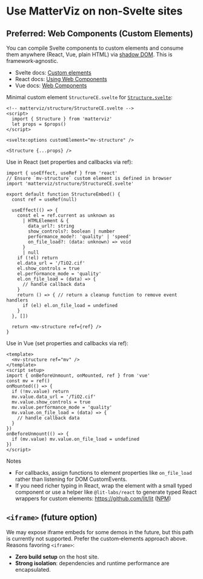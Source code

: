 # Use MatterViz on non‑Svelte sites

## Preferred: Web Components (Custom Elements)

You can compile Svelte components to custom elements and consume them anywhere (React, Vue, plain HTML) via [shadow DOM](https://developer.mozilla.org/docs/Web/API/Web_components/Using_shadow_DOM). This is framework‑agnostic.

- Svelte docs: [Custom elements](https://svelte.dev/docs/custom-elements)
- React docs: [Using Web Components](https://react.dev/reference/react-dom/components#using-web-components)
- Vue docs: [Web Components](https://vuejs.org/guide/extras/web-components.html)

Minimal custom element `StructureCE.svelte` for [`Structure.svelte`](https://github.com/janosh/matterviz/blob/main/src/lib/structure/Structure.svelte):

```svelte
<!-- matterviz/structure/StructureCE.svelte -->
<script>
  import { Structure } from 'matterviz'
  let props = $props()
</script>

<svelte:options customElement="mv-structure" />

<Structure {...props} />
```

Use in React (set properties and callbacks via ref):

```tsx
import { useEffect, useRef } from 'react'
// Ensure `mv-structure` custom element is defined in browser
import 'matterviz/structure/StructureCE.svelte'

export default function StructureEmbed() {
  const ref = useRef(null)

  useEffect(() => {
    const el = ref.current as unknown as
      | HTMLElement & {
        data_url?: string
        show_controls?: boolean | number
        performance_mode?: 'quality' | 'speed'
        on_file_load?: (data: unknown) => void
      }
      | null
    if (!el) return
    el.data_url = '/TiO2.cif'
    el.show_controls = true
    el.performance_mode = 'quality'
    el.on_file_load = (data) => {
      // handle callback data
    }
    return () => { // return a cleanup function to remove event handlers
      if (el) el.on_file_load = undefined
    }
  }, [])

  return <mv-structure ref={ref} />
}
```

Use in Vue (set properties and callbacks via ref):

```vue
<template>
  <mv-structure ref="mv" />
</template>
<script setup>
import { onBeforeUnmount, onMounted, ref } from 'vue'
const mv = ref()
onMounted(() => {
  if (!mv.value) return
  mv.value.data_url = '/TiO2.cif'
  mv.value.show_controls = true
  mv.value.performance_mode = 'quality'
  mv.value.on_file_load = (data) => {
    // handle callback data
  }
})
onBeforeUnmount(() => {
  if (mv.value) mv.value.on_file_load = undefined
})
</script>
```

Notes

- For callbacks, assign functions to element properties like `on_file_load` rather than listening for DOM CustomEvents.
- If you need richer typing in React, wrap the element with a small typed component or use a helper like `@lit-labs/react` to generate typed React wrappers for custom elements: <https://github.com/lit/lit> ([NPM](https://www.npmjs.com/package/@lit-labs/react))

## `<iframe>` (future option)

We may expose iframe embeds for some demos in the future, but this path is currently not supported. Prefer the custom‑elements approach above. Reasons favoring `<iframe>`:

- **Zero build setup** on the host site.
- **Strong isolation**: dependencies and runtime performance are encapsulated.
